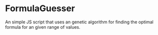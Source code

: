 # FormulaGuesser
An simple JS script that uses an genetic algorithm for finding the optimal formula for an given range of values.

